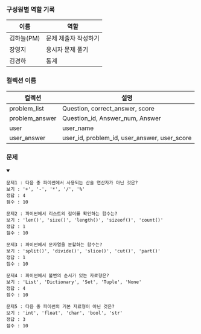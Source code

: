 ### 구성원별 역할 기록
|이름|역할|
|--|--|
|김하늘(PM)|문제 제출자 작성하기|
|장영지|응시자 문제 풀기|
|김경하|통계|

### 컬렉션 이름
|컬렉션|설명|
|--|--|
|problem_list|Question, correct_answer, score|
|problem_answer|Question_id, Answer_num, Answer|
|user|user_name|
|user_answer|user_id, problem_id, user_answer, user_score|

### 문제
<details open> 
  <summary></summary>

```
문제1 : 다음 중 파이썬에서 사용되는 산술 연산자가 아닌 것은?
보기 : '+', '-', '*', '/', '%'
정답 : 4
점수 : 10

문제2 : 파이썬에서 리스트의 길이를 확인하는 함수는?
보기 : 'len()', 'size()', 'length()', 'sizeof()', 'count()'
정답 : 1
점수 : 10

문제3 : 파이썬에서 문자열을 분할하는 함수는?
보기 : 'split()', 'divide()', 'slice()', 'cut()', 'part()'
정답 : 1
점수 : 10

문제4 : 파이썬에서 불변의 순서가 있는 자료형은?
보기 : 'List', 'Dictionary', 'Set', 'Tuple', 'None'
정답 : 4
점수 : 10

문제5 : 다음 중 파이썬의 기본 자료형이 아닌 것은?
보기 : 'int', 'float', 'char', 'bool', 'str'
정답 : 3
점수 : 10
```
</details> 